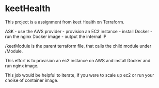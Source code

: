 # keetHealth

This project is a assignment from keet Health on Terraform.

ASK 
    - use the AWS provider
    - provision an EC2 instance
    - install Docker
    - run the nginx Docker image
    - output the internal IP
    
/keetModule is the parent terraform file, that calls the child module under /Module.

This effort is to provision an ec2 instance on AWS and install Docker and run nginx image. 

This job would be helpful to iterate, if you were to scale up ec2 or run your choise of container image.

